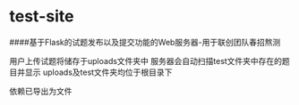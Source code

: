﻿# test-site
####基于Flask的试题发布以及提交功能的Web服务器-用于联创团队春招熬测

用户上传试题将储存于uploads文件夹中
服务器会自动扫描test文件夹中存在的题目并显示
uploads及test文件夹均位于根目录下

依赖已导出为文件